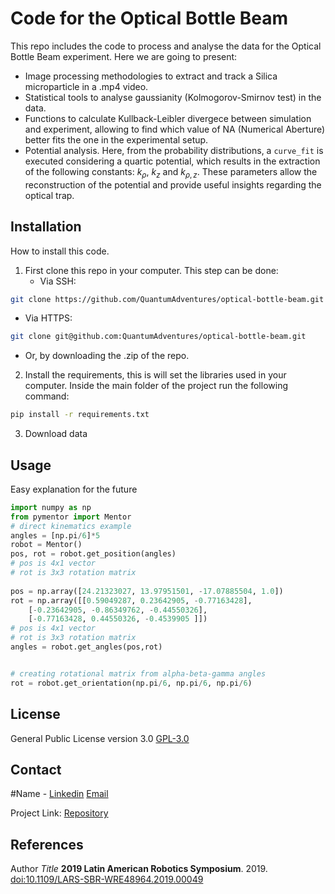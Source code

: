 # Code for the Optical Bottle Beam

This repo includes the code to process and analyse the data for the Optical Bottle Beam experiment. Here we are going to present:


* Image processing methodologies to extract and track a Silica microparticle in a .mp4 video.
* Statistical tools to analyse gaussianity (Kolmogorov-Smirnov test) in the data.
* Functions to calculate Kullback-Leibler divergece between simulation and experiment, allowing to find which value of NA (Numerical Aberture) better fits the one in the experimental setup.
* Potential analysis. Here, from the probability distributions, a `curve_fit` is executed considering a quartic potential, which results in the extraction of the following constants: $k_\rho$, $k_z$ and $k_{\rho,z}$. These parameters allow the reconstruction of the potential and provide useful insights regarding the optical trap.

## Installation


How to install this code.

1. First clone this repo in your computer. This step can be done:
    * Via SSH:

```bash
git clone https://github.com/QuantumAdventures/optical-bottle-beam.git
```

* Via HTTPS:

```bash
git clone git@github.com:QuantumAdventures/optical-bottle-beam.git
```

* Or, by downloading the .zip of the repo.

2. Install the requirements, this is will set the libraries used in your computer. Inside the main folder of the project run the following command:

```bash
pip install -r requirements.txt
```

3. Download data

## Usage

Easy explanation for the future

```python
import numpy as np
from pymentor import Mentor
# direct kinematics example
angles = [np.pi/6]*5
robot = Mentor()
pos, rot = robot.get_position(angles)
# pos is 4x1 vector 
# rot is 3x3 rotation matrix
       
pos = np.array([24.21323027, 13.97951501, -17.07885504, 1.0])
rot = np.array([[0.59049287, 0.23642905, -0.77163428],
    [-0.23642905, -0.86349762, -0.44550326],
    [-0.77163428, 0.44550326, -0.4539905 ]])
# pos is 4x1 vector 
# rot is 3x3 rotation matrix
angles = robot.get_angles(pos,rot)


# creating rotational matrix from alpha-beta-gamma angles
rot = robot.get_orientation(np.pi/6, np.pi/6, np.pi/6)
```

## License
General Public License version 3.0 [GPL-3.0](https://choosealicense.com/licenses/gpl-3.0/)

## Contact

#Name - [Linkedin](https://www.linkedin.com/in) [Email](email)

Project Link: [Repository](https://github.com)

## References

Author *Title* **2019 Latin American Robotics Symposium**. 2019.
[doi:10.1109/LARS-SBR-WRE48964.2019.00049](doi:10.1109/LARS-SBR-WRE48964.2019.00049)